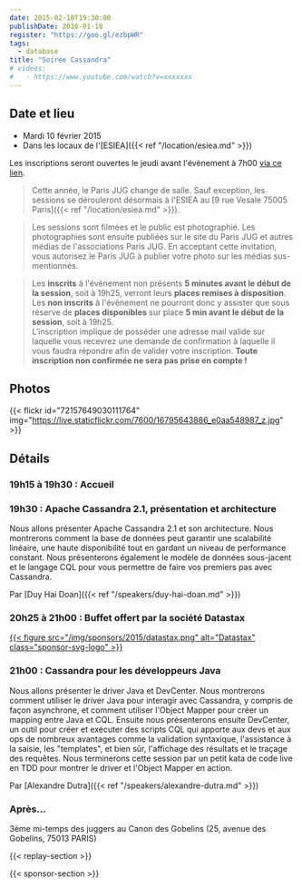 ```yaml
---
date: 2015-02-10T19:30:00
publishDate: 2016-01-18
register: "https://goo.gl/ezbpWR"
tags:
  - database
title: "Soirée Cassandra"
# videos:
#   - https://www.youtube.com/watch?v=xxxxxxx
---
```


## Date et lieu

- Mardi 10 février 2015
- Dans les locaux de l'[ESIEA]({{< ref "/location/esiea.md" >}})

Les inscriptions seront ouvertes le jeudi avant l'évènement à 7h00 [via ce lien](https://goo.gl/ezbpWR).

> Cette année, le Paris JUG change de salle. Sauf exception, les sessions se dérouleront désormais à l'ESIEA au [9 rue Vesale 75005 Paris]({{< ref "/location/esiea.md" >}}).

> Les sessions sont filmées et le public est photographié. Les photographies sont ensuite publiées sur le site du Paris JUG et autres médias de l'associations Paris JUG. En acceptant cette invitation, vous autorisez le Paris JUG à publier votre photo sur les médias sus-mentionnés.

> Les **inscrits** à l'évènement non présents **5 minutes avant le début de la session**, soit à 19h25, verront leurs **places remises à disposition**.  
> Les **non inscrits** à l'évènement ne pourront donc y assister que sous réserve de **places disponibles** sur place **5 min avant le début de la session**, soit à 19h25.  
> L’inscription implique de posséder une adresse mail valide sur laquelle vous recevrez une demande de confirmation à laquelle il vous faudra répondre afin de valider votre inscription.
> **Toute inscription non confirmée ne sera pas prise en compte !**

## Photos

{{< flickr id="72157649030111764" img="https://live.staticflickr.com/7600/16795643886_e0aa548987_z.jpg" >}}

## Détails

### 19h15 à 19h30 : Accueil

### 19h30 : Apache Cassandra 2.1, présentation et architecture

Nous allons présenter Apache Cassandra 2.1 et son architecture. Nous montrerons comment la base de données peut garantir une scalabilité linéaire, une haute disponibilité tout en gardant un niveau de performance constant. Nous présenterons également le modèle de données sous-jacent et le langage CQL pour vous permettre de faire vos premiers pas avec Cassandra.

Par [Duy Hai Doan]({{< ref "/speakers/duy-hai-doan.md" >}})

### 20h25 à 21h00 : Buffet offert par la société Datastax

[{{< figure src="/img/sponsors/2015/datastax.png" alt="Datastax" class="sponsor-svg-logo" >}}](https://www.datastax.com)

### 21h00 : Cassandra pour les développeurs Java

Nous allons présenter le driver Java et DevCenter. Nous montrerons comment utiliser le driver Java pour interagir avec Cassandra, y compris de façon asynchrone, et comment utiliser l'Object Mapper pour créer un mapping entre Java et CQL. Ensuite nous présenterons ensuite DevCenter, un outil pour créer et exécuter des scripts CQL qui apporte aux devs et aux ops de nombreux avantages comme la validation syntaxique, l'assistance à la saisie, les "templates", et bien sûr, l'affichage des résultats et le traçage des requêtes. Nous terminerons cette session par un petit kata de code live en TDD pour montrer le driver et l'Object Mapper en action.

Par [Alexandre Dutra]({{< ref "/speakers/alexandre-dutra.md" >}})

### Après…

3ème mi-temps des juggers au Canon des Gobelins (25, avenue des Gobelins, 75013 PARIS)

{{< replay-section >}}

{{< sponsor-section >}}
